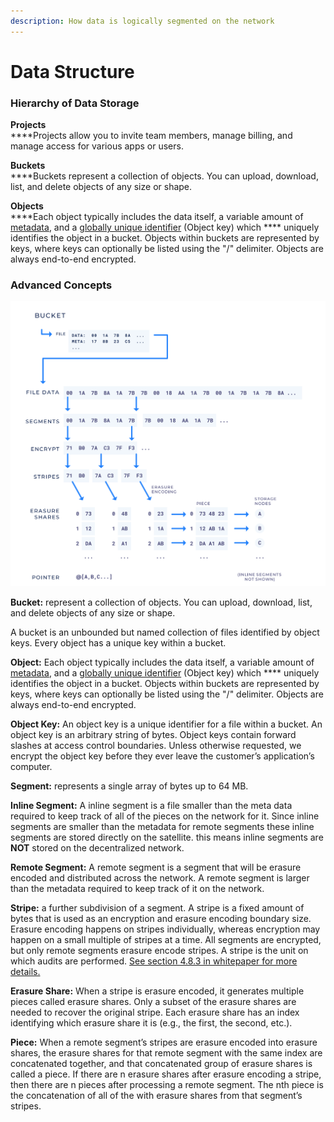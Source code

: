 ```yaml
---
description: How data is logically segmented on the network
---
```


# Data Structure

### **Hierarchy of Data Storage**

**Projects**\
****Projects allow you to invite team members, manage billing, and manage access for various apps or users.

**Buckets** \
****Buckets represent a collection of objects. You can upload, download, list, and delete objects of any size or shape.

**Objects**\
****Each object typically includes the data itself, a variable amount of [metadata](https://en.wikipedia.org/wiki/Metadata), and a [globally unique identifier](https://en.wikipedia.org/wiki/Globally\_unique\_identifier) (Object key) which **** uniquely identifies the object in a bucket. Objects within buckets are represented by keys, where keys can optionally be listed using the "/" delimiter. Objects are always end-to-end encrypted.

### Advanced Concepts

![Overview of Files (objects), segments, stripes, erasure shares, and pieces](<../.gitbook/assets/image (20) (1) (1).png>)

**Bucket:** represent a collection of objects. You can upload, download, list, and delete objects of any size or shape.

A bucket is an unbounded but named collection of files identified by object keys. Every object has a unique key within a bucket.&#x20;

**Object:** Each object typically includes the data itself, a variable amount of [metadata](https://en.wikipedia.org/wiki/Metadata), and a [globally unique identifier](https://en.wikipedia.org/wiki/Globally\_unique\_identifier) (Object key) which **** uniquely identifies the object in a bucket. Objects within buckets are represented by keys, where keys can optionally be listed using the "/" delimiter. Objects are always end-to-end encrypted.

**Object Key:** An object key is a unique identifier for a file within a bucket. An object key is an arbitrary string of bytes. Object keys contain forward slashes at access control boundaries. Unless otherwise requested, we encrypt the object key before they ever leave the customer’s application’s computer.

**Segment:** represents a single array of bytes up to 64 MB.

**Inline Segment:** A inline segment is a file smaller than the meta data required to keep track of all of the pieces on the network for it. Since inline segments are smaller than the metadata for remote segments these inline segments are stored directly on the satellite. this means inline segments are **NOT** stored on the decentralized network.&#x20;

**Remote Segment:** A remote segment is a segment that will be erasure encoded and distributed across the network. A remote segment is larger than the metadata required to keep track of it on the network.

**Stripe:** a further subdivision of a segment. A stripe is a fixed amount of bytes that is used as an encryption and erasure encoding boundary size. Erasure encoding happens on stripes individually, whereas encryption may happen on a small multiple of stripes at a time. All segments are encrypted, but only remote segments erasure encode stripes. A stripe is the unit on which audits are performed. [See section 4.8.3 in whitepaper for more details. ](https://storj.io/storjv3.pdf)

**Erasure Share:** When a stripe is erasure encoded, it generates multiple pieces called erasure shares. Only a subset of the erasure shares are needed to recover the original stripe. Each erasure share has an index identifying which erasure share it is (e.g., the first, the second, etc.).

**Piece:** When a remote segment’s stripes are erasure encoded into erasure shares, the erasure shares for that remote segment with the same index are concatenated together, and that concatenated group of erasure shares is called a piece. If there are n erasure shares after erasure encoding a stripe, then there are n pieces after processing a remote segment. The nth piece is the concatenation of all of the with erasure shares from that segment’s stripes.
